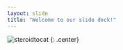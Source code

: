 ```yaml
---
layout: slide
title: "Welcome to our slide deck!"
---
```




![steroidtocat](https://octodex.github.com/images/steroidtocat.png)
{: .center}
